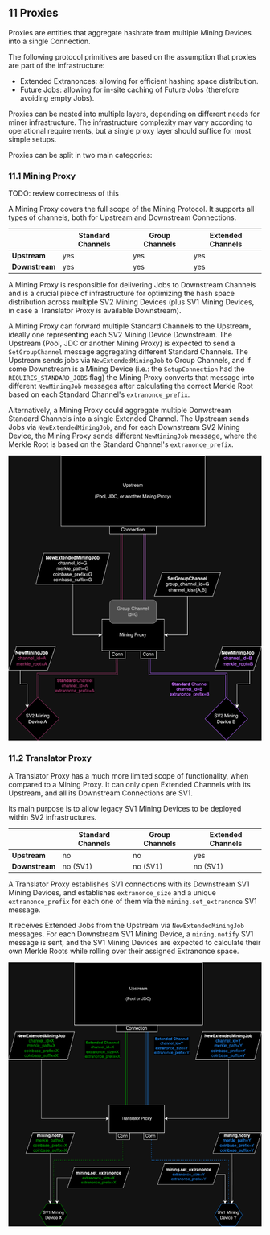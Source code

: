 ## 11 Proxies

Proxies are entities that aggregate hashrate from multiple Mining Devices into a single Connection.

The following protocol primitives are based on the assumption that proxies are part of the infrastructure:
- Extended Extranonces: allowing for efficient hashing space distribution.
- Future Jobs: allowing for in-site caching of Future Jobs (therefore avoiding empty Jobs).

Proxies can be nested into multiple layers, depending on different needs for miner infrastructure.
The infrastructure complexity may vary according to operational requirements, but a single proxy layer should suffice for most simple setups.

Proxies can be split in two main categories:

### 11.1 Mining Proxy

TODO: review correctness of this

A Mining Proxy covers the full scope of the Mining Protocol. It supports all types of channels, both for Upstream and Downstream Connections.

|                | **Standard Channels** | **Group Channels** | **Extended Channels** |
|----------------|-----------------------|--------------------|-----------------------|
| **Upstream**   | yes                   | yes                | yes                   |
| **Downstream** | yes                   | yes                | yes                   |

A Mining Proxy is responsible for delivering Jobs to Downstream Channels and is a crucial piece of infrastructure for optimizing the hash space distribution across multiple SV2 Mining Devices (plus SV1 Mining Devices, in case a Translator Proxy is available Downstream).

A Mining Proxy can forward multiple Standard Channels to the Upstream, ideally one representing each SV2 Mining Device Downstream.
The Upstream (Pool, JDC or another Mining Proxy) is expected to send a `SetGroupChannel` message aggregating different Standard Channels.
The Upstream sends jobs via `NewExtendedMiningJob` to Group Channels, and if some Downstream is a Mining Device (i.e.: the `SetupConnection` had the `REQUIRES_STANDARD_JOBS` flag) the Mining Proxy converts that message into different `NewMiningJob` messages after calculating the correct Merkle Root based on each Standard Channel's `extranonce_prefix`.

Alternatively, a Mining Proxy could aggregate multiple Donwstream Standard Channels into a single Extended Channel. The Upstream sends Jobs via `NewExtendedMiningJob`, and for each Downstream SV2 Mining Device, the Mining Proxy sends different `NewMiningJob` message, where the Merkle Root is based on the Standard Channel's `extranonce_prefix`.

 ![](./img/mining_proxy_standard.png)

### 11.2 Translator Proxy

A Translator Proxy has a much more limited scope of functionality, when compared to a Mining Proxy.
It can only open Extended Channels with its Upstream, and all its Downstream Connections are SV1.

Its main purpose is to allow legacy SV1 Mining Devices to be deployed within SV2 infrastructures.

|                | **Standard Channels** | **Group Channels** | **Extended Channels** |
|----------------|-----------------------|--------------------|-----------------------|
| **Upstream**   | no                    | no                 | yes                   |
| **Downstream** | no (SV1)              | no (SV1)           | no (SV1)              |

A Translator Proxy establishes SV1 connections with its Downstream SV1 Mining Devices, and establishes `extranonce_size` and a unique `extranonce_prefix` for each one of them via the `mining.set_extranonce` SV1 message.

It receives Extended Jobs from the Upstream via `NewExtendedMiningJob` messages. For each Downstream SV1 Mining Device, a `mining.notify` SV1 message is sent, and the SV1 Mining Devices are expected to calculate their own Merkle Roots while rolling over their assigned Extranonce space.

![](./img/translator_proxy.png)